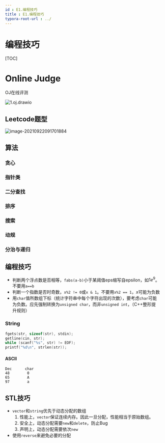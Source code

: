 ```yaml
---
id : E1.编程技巧
title : E1.编程技巧
typora-root-url : ../
---
```

# 编程技巧

[TOC]

# Online Judge

OJ在线评测

![1.oj.drawio](/Image/E1.编程技巧-photo/1.oj.drawio.png)

## Leetcode题型

![image-20210922091701884](/Image/E1.编程技巧-photo/image-20210922091701884.png)



## 算法

### 贪心

### 指针类

### 二分查找

### 排序

### 搜索

### 动规

### 分治与递归



## 编程技巧

- 判断两个浮点数是否相等，`fabs(a-b)`小于某阈值eps缩写自epsilon，如$1e^9$。不要用`a==b`
- 判断一个指数是否时奇数，`x%2 != 0`或`x & 1`。不要用`x%2 == 1`，$x$可能为负数
- 用`char`值所数组下标（统计字符串中每个字符出现的次数），要考虑`char`可能为负数。应先强制转换为`unsigned char`，而非`unsigned int`，（C++整形提升规则）



### String

```cpp
fgets(str, sizeof(str), stdin);
getline(cin, str);
while (scanf("%s", str) != EOF);
printf("%d\n", strlen(str));
```

#### ASCII

```asciiarmor
Dec      char     
48        0
65        A
97        a
```





## STL技巧

- `vector`和`string`优先于动态分配的数组
  1. 性能上，`vector`保证连续内存。因此一旦分配，性能相当于原始数组。
  2. 安全上，动态分配需要`new`和`delete`，防止Bug
  3. 声明上，动态分配需要依次`new`
- 使用`reverse`来避免必要的分配


